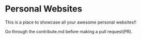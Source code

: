 # Personal Websites
This is a place to showcase all your awesome personal websites!!

Go through the contribute.md before making a pull request(PR).
